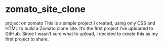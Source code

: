 # zomato_site_clone
project on zomato 
This is a simple project I created, using only CSS and HTML to build a Zomato clone site. It’s the first project I’ve uploaded to GitHub. Since I wasn’t sure what to upload, I decided to create this as my first project to share.
